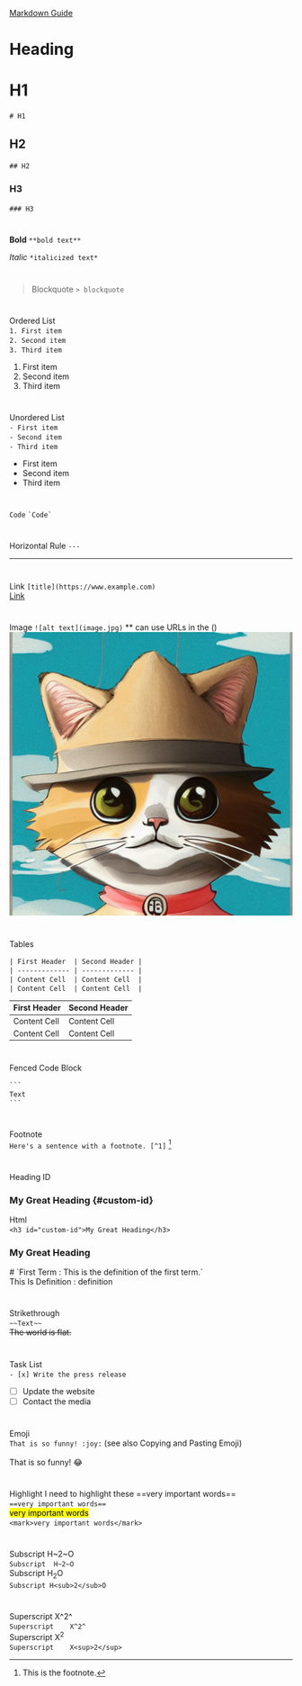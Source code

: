 [Markdown Guide](https://www.markdownguide.org/extended-syntax/#tables)

# Heading	 <br />
# H1 
`# H1` <br />
## H2 
`## H2` <br />
### H3 
`### H3` <br />
#
**Bold**	`**bold text**` <br />

*Italic*	`*italicized text*`<br />
#
> Blockquote `> blockquote` <br />
#
Ordered List	<br />
`1. First item` <br />
`2. Second item` <br />
`3. Third item` <br />
1. First item
2. Second item
3. Third item
#
Unordered List	 <br />
`- First item` <br />
`- Second item` <br />
`- Third item` <br />
- First item
- Second item
- Third item
#
`Code`	 `` `Code` `` <br />
#
Horizontal Rule	`---` <br />

---

#
Link	`[title](https://www.example.com)`  <br />
[Link](https://github.com/ebelious/Self-Hosted/new/main) <br />
#
Image	`![alt text](image.jpg)` ** can use URLs in the () <br />
![alt text](https://github.com/ebelious/Self-Hosted/blob/main/Images/fedora%20Cat.png)

#
Tables
```
| First Header  | Second Header |
| ------------- | ------------- |
| Content Cell  | Content Cell  |
| Content Cell  | Content Cell  |
```
| First Header  | Second Header |
| ------------- | ------------- |
| Content Cell  | Content Cell  |
| Content Cell  | Content Cell  |
#
Fenced Code Block	

```` 
```
Text
```
````
#
Footnote	<br />
`Here's a sentence with a footnote. [^1]` [^1] <br />
[^1]: This is the footnote. 
#
Heading ID<br />	
### My Great Heading {#custom-id} <br />
Html<br />
`<h3 id="custom-id">My Great Heading</h3>`
<h3 id="custom-id">My Great Heading</h3>
#
`First Term
: This is the definition of the first term.`<br />
This Is Definition 
: definition

#
Strikethrough	 <br />
`~~Text~~` <br />
~~The world is flat.~~ <br />
#
Task List	<br />
`- [x] Write the press release`
- [ ] Update the website
- [ ] Contact the media
#
Emoji <br />
`That is so funny! :joy:`
(see also Copying and Pasting Emoji)<br />	
That is so funny! :joy:
#
Highlight	I need to highlight these ==very important words== <br />
`==very important words== `<br />
<mark>very important words</mark> <br />
`<mark>very important words</mark>`<br />


#
Subscript	H~2~O <br />
`Subscript	H~2~O` <br />
Subscript H<sub>2</sub>O  <br />
`Subscript H<sub>2</sub>O `<br />
#
Superscript	X^2^ <br />
`Superscript	X^2^`  <br />
Superscript	X<sup>2</sup> <br />
`Superscript	X<sup>2</sup>` <br />
